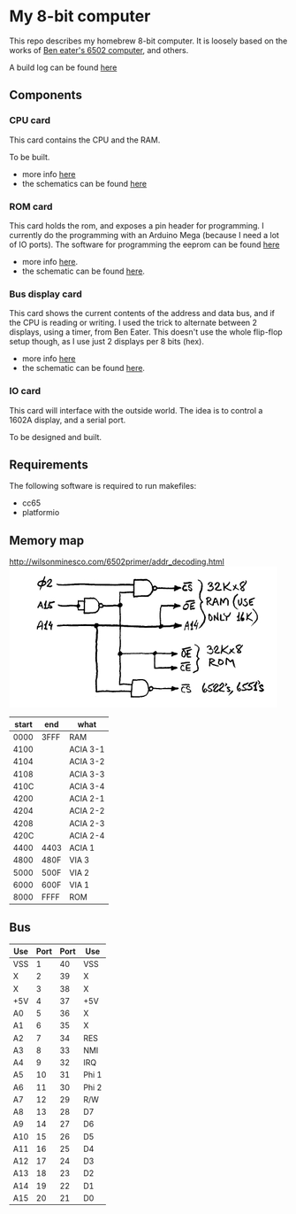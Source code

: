 # My 8-bit computer

This repo describes my homebrew 8-bit computer. 
It is loosely based on the works of  [Ben eater's 6502 computer](https://eater.net/6502), and others.

A build log can be found [here](build-log/README.md)

## Components
### CPU card
This card contains the CPU and the RAM.

To be built.

* more info [here](CPU/README.md)
* the schematics can be found [here](CPU/kicad/)

### ROM card
This card holds the rom, and exposes a pin header for programming.
I currently do the programming with an Arduino Mega (because I need a lot of IO ports).
The software for programming the eeprom can be found [here](ROM/programmer/README.md)

* more info [here](ROM/README.md).
* the schematic can be found [here](ROM/kicad/).

### Bus display card
This card shows the current contents of the address and data bus, and if the CPU is reading or writing.
I used the trick to alternate between 2 displays, using a timer, from Ben Eater.
This doesn't use the whole flip-flop setup though, as I use just 2 displays per 8 bits (hex).

* more info [here](bus-display/README.md)
* the schematic can be found [here](bus-display/kicad/).

### IO card
This card will interface with the outside world.
The idea is to control a 1602A display, and a serial port.

To be designed and built.

## Requirements
The following software is required to run makefiles:
* cc65
* platformio

## Memory map
http://wilsonminesco.com/6502primer/addr_decoding.html
![address decoder](address-decoder.jpg)


| start | end  | what     |
|-------|------|----------|
| 0000  | 3FFF | RAM      |
| 4100  |      | ACIA 3-1 |
| 4104  |      | ACIA 3-2 |
| 4108  |      | ACIA 3-3 |
| 410C  |      | ACIA 3-4 |
| 4200  |      | ACIA 2-1 |
| 4204  |      | ACIA 2-2 |
| 4208  |      | ACIA 2-3 |
| 420C  |      | ACIA 2-4 |
| 4400  | 4403 | ACIA 1   |
| 4800  | 480F | VIA 3    |
| 5000  | 500F | VIA 2    |
| 6000  | 600F | VIA 1    |
| 8000  | FFFF | ROM      |


## Bus

| Use | Port | Port | Use   |
|-----|------|------|-------|
| VSS | 1    | 40   | VSS   |
| X   | 2    | 39   | X     |
| X   | 3    | 38   | X     |
| +5V | 4    | 37   | +5V   |
| A0  | 5    | 36   | X     |
| A1  | 6    | 35   | X     |
| A2  | 7    | 34   | RES   |
| A3  | 8    | 33   | NMI   |
| A4  | 9    | 32   | IRQ   |
| A5  | 10   | 31   | Phi 1 |
| A6  | 11   | 30   | Phi 2 |
| A7  | 12   | 29   | R/W   |
| A8  | 13   | 28   | D7    |
| A9  | 14   | 27   | D6    |
| A10 | 15   | 26   | D5    |
| A11 | 16   | 25   | D4    |
| A12 | 17   | 24   | D3    |
| A13 | 18   | 23   | D2    |
| A14 | 19   | 22   | D1    |
| A15 | 20   | 21   | D0    |
